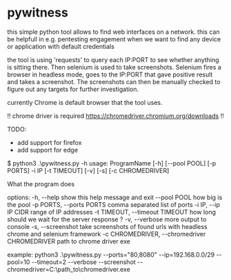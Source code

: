 # pywitness
this simple python tool allows to find web interfaces on a network.
this can be helpfull in e.g. pentesting engagement when we want to find any device or application with default credentials

the tool is using 'requests' to query each IP:PORT to see whether anything is sitting there. 
Then selenium is used to take screenshots. Selenium fires a browser in headless mode, goes to the IP:PORT that gave positive result and takes a screenshot.
The screenshots can then be manually checked to figure out any targets for further investigation.

currently Chrome is default browser that the tool uses.

!! chrome driver is required https://chromedriver.chromium.org/downloads !!

TODO:
- add support for firefox
- add support for edge 



$ python3 .\pywitness.py -h
usage: ProgramName [-h] [--pool POOL] [-p PORTS] -i IP [-t TIMEOUT] [-v] [-s] [-c CHROMEDRIVER]

What the program does

options:
  -h, --help            show this help message and exit
  --pool POOL           how big is the pool
  -p PORTS, --ports PORTS
                        comma separated list of ports
  -i IP, --ip IP        CIDR range of IP addresses
  -t TIMEOUT, --timeout TIMEOUT
                        how long should we wait for the server response ?
  -v, --verbose         more output to console
  -s, --screenshot      take screenshots of found urls with headless chrome and selenium framework
  -c CHROMEDRIVER, --chromedriver CHROMEDRIVER
                        path to chrome driver exe

example:
    python3 .\pywitness.py --ports="80,8080" --ip=192.168.0.0/29 --pool=10 --timeout=2 --verbose --screenshot --chromedriver=C:\\path_to\\chromedriver.exe